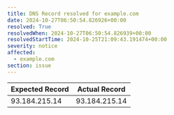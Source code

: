 ```yaml
---
title: DNS Record resolved for example.com
date: 2024-10-27T06:50:54.826926+00:00
resolved: True
resolvedWhen: 2024-10-27T06:50:54.826939+00:00
resolvedStartTime: 2024-10-25T21:09:43.191474+00:00
severity: notice
affected:
  - example.com
section: issue
---
```


| Expected Record  | Actual Record  |
|------------------|----------------|
| 93.184.215.14 | 93.184.215.14 |
